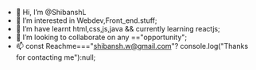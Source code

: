 - 👋 Hi, I’m @ShibanshL
- 👀 I’m interested in Webdev,Front_end.stuff;
- 🌱 I’m have learnt html,css,js,java && currently learning reactjs;
- 💞️ I’m looking to collaborate on any =="opportunity"; 
- 📫 const Reachme==="shibansh.w@gmail.com"? console.log("Thanks for contacting me"):null;

<!---
ShibanshL/ShibanshL is a ✨ special ✨ repository because its `README.md` (this file) appears on your GitHub profile.
You can click the Preview link to take a look at your changes.
--->
